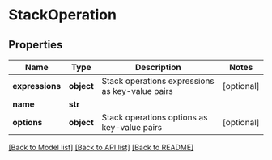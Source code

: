 # StackOperation

## Properties
Name | Type | Description | Notes
------------ | ------------- | ------------- | -------------
**expressions** | **object** | Stack operations expressions as key-value pairs | [optional] 
**name** | **str** |  | 
**options** | **object** | Stack operations options as key-value pairs | [optional] 

[[Back to Model list]](../README.md#documentation-for-models) [[Back to API list]](../README.md#documentation-for-api-endpoints) [[Back to README]](../README.md)


